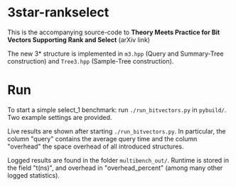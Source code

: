 # 3star-rankselect
This is the accompanying source-code to **Theory Meets Practice for Bit Vectors Supporting Rank and Select** (arXiv link)

The new 3* structure is implemented in ```m3.hpp```  (Query and Summary-Tree construction) and ```Tree3.hpp``` (Sample-Tree construction).

# Run
To start a simple select_1 benchmark: run 
```./run_bitvectors.py``` in ```pybuild/```.
Two example settings are provided.


Live results are shown after starting ```./run_bitvectors.py```. In particular, the column "query" contains the average query time and the column "overhead" the space overhead of all introduced structures.
 
Logged results are found in the folder ```multibench_out/```. Runtime is stored in the field "t(ns)", and overhead in "overhead_percent" (among many other logged statistics).



  
